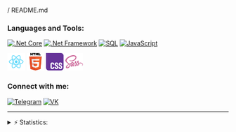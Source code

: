 / README.md

### Languages and Tools:

[![.Net Core](https://img.shields.io/badge/-Core-090909?style=for-the-badge&logo=.net&logoColor=E5D3FF)]()
[![.Net Framework](https://img.shields.io/badge/-Framework-090909?style=for-the-badge&logo=.net&logoColor=E5D3FF)]()
[![SQL](https://img.shields.io/badge/-Sql-090909?style=for-the-badge&logo=postgresql&logoColor=00648B)]()
[![JavaScript](https://img.shields.io/badge/-JavaScript-090909?style=for-the-badge&logo=JavaScript&logoColor=E9D54D)]()


<img src="https://raw.githubusercontent.com/github/explore/80688e429a7d4ef2fca1e82350fe8e3517d3494d/topics/react/react.png" alt="React" width="40" height="40" />
<img src="https://raw.githubusercontent.com/github/explore/80688e429a7d4ef2fca1e82350fe8e3517d3494d/topics/html/html.png" alt="HTML5" width="40" height="40" />
<img src="https://raw.githubusercontent.com/github/explore/80688e429a7d4ef2fca1e82350fe8e3517d3494d/topics/css/css.png" alt="CSS3" width="40" height="40" />
<img src="https://raw.githubusercontent.com/github/explore/80688e429a7d4ef2fca1e82350fe8e3517d3494d/topics/sass/sass.png" alt="Sass" width="40" height="40" />

### Connect with me:

[![Telegram](https://img.shields.io/badge/-Telegram-090909?style=for-the-badge&logo=Telegram&logoColor=4F7DB3)](https://t.me/kolodin21)
[![VK](https://img.shields.io/badge/-Vkontakte-090909?style=for-the-badge&logo=Vk&logoColor=4F7DB3)](https://vk.com/https://vk.com/kolodinivan)

---

<details>
  <summary>⚡ Statistics:</summary>

[![Top Langs](https://github-readme-stats.vercel.app/api/top-langs/?username=kolodin21&langs_count=8&layout=compact)]()
  
[![GitHub Stats](https://github-readme-stats.vercel.app/api?username=kolodin21&show_icons=true)]()

</details>
